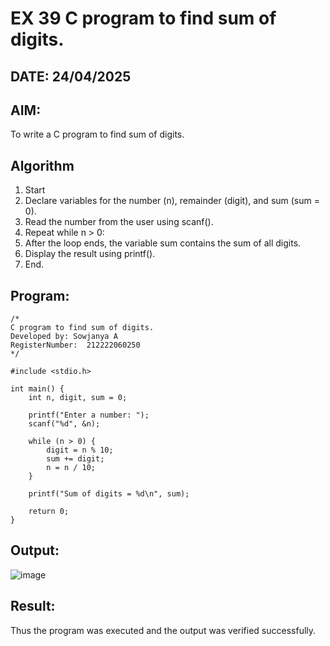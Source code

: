 # EX 39 C program to find sum of digits.
## DATE: 24/04/2025
## AIM:
To write a C program to find sum of digits.

## Algorithm
1. Start 
2. Declare variables for the number (n), remainder (digit), and sum (sum = 0).
3. Read the number from the user using scanf().
4. Repeat while n > 0:
5. After the loop ends, the variable sum contains the sum of all digits.
6. Display the result using printf().  
7. End.

## Program:
```
/*
C program to find sum of digits.
Developed by: Sowjanya A
RegisterNumber:  212222060250
*/

#include <stdio.h>

int main() {
    int n, digit, sum = 0;

    printf("Enter a number: ");
    scanf("%d", &n);

    while (n > 0) {
        digit = n % 10;
        sum += digit;
        n = n / 10;
    }

    printf("Sum of digits = %d\n", sum);

    return 0;
}
```

## Output:

![image](https://github.com/user-attachments/assets/5379dc90-59bc-4083-bd55-859ac2356248)



## Result:
Thus the program was executed and the output was verified successfully.

